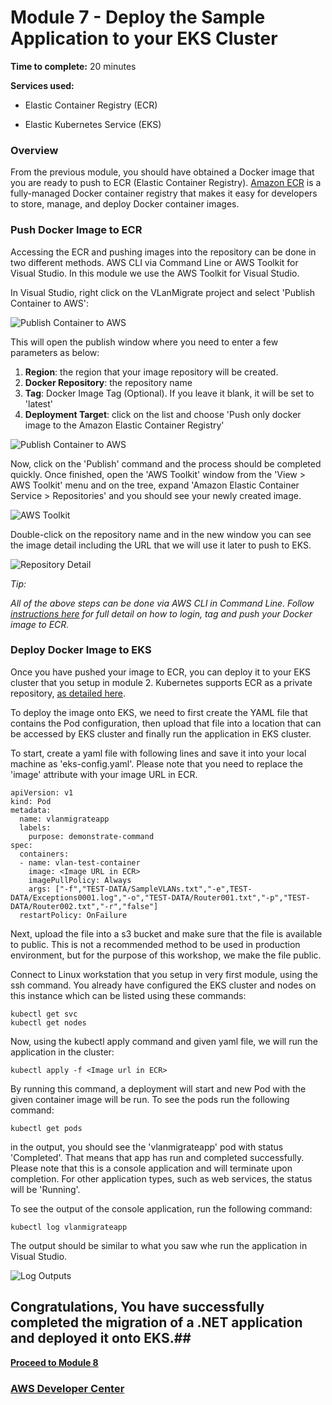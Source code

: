 # Module 7 - Deploy the Sample Application to your EKS Cluster


**Time to complete:** 20 minutes

**Services used:**

- Elastic Container Registry (ECR)

- Elastic Kubernetes Service (EKS)

### Overview

From the previous module, you should have obtained a Docker image that you are ready to push to ECR (Elastic Container Registry). [Amazon ECR](https://aws.amazon.com/ecr/) is a fully-managed Docker container registry that makes it easy for developers to store, manage, and deploy Docker container images.

### Push Docker Image to ECR

Accessing the ECR and pushing images into the repository can be done in two different methods. AWS CLI via Command Line or AWS Toolkit for Visual Studio. In this module we use the AWS Toolkit for Visual Studio.

In Visual Studio, right click on the VLanMigrate project and select 'Publish Container to AWS':

![Publish Container to AWS](/images/module-7/PublishContainer1.jpg)

This will open the publish window where you need to enter a few parameters as below:
1. __Region__: the region that your image repository will be created.
2. __Docker Repository__: the repository name
3. __Tag__: Docker Image Tag (Optional). If you leave it blank, it will be set to 'latest'
4. __Deployment Target__: click on the list and choose 'Push only docker image to the Amazon Elastic Container Registry'

![Publish Container to AWS](/images/module-7/PublishContainer2.jpg)

Now, click on the 'Publish' command and the process should be completed quickly. Once finished, open the 'AWS Toolkit' window from the 'View > AWS Toolkit' menu and on the tree, expand 'Amazon Elastic Container Service > Repositories' and you should see your newly created image. 

![AWS Toolkit](/images/module-7/PublishContainer3.jpg)

Double-click on the repository name and in the new window you can see the image detail including the URL that we will use it later to push to EKS.

![Repository Detail](/images/module-7/PublishContainer4.jpg)

_Tip:_

_All of the above steps can be done via AWS CLI in Command Line. Follow [instructions here](https://docs.aws.amazon.com/AmazonECR/latest/userguide/docker-push-ecr-image.html) for full detail on how to login, tag and push your Docker image to ECR._

### Deploy Docker Image to EKS
Once you have pushed your image to ECR, you can deploy it to your EKS cluster that you setup in module 2. Kubernetes supports ECR as a private repository, [as detailed here](https://kubernetes.io/docs/concepts/containers/images/#using-aws-ec2-container-registry).

To deploy the image onto EKS, we need to first create the YAML file that contains the Pod configuration, then upload that file into a location that can be accessed by EKS cluster and finally run the application in EKS cluster.

To start, create a yaml file with following lines and save it into your local machine as 'eks-config.yaml'. Please note that you need to replace the 'image' attribute with your image URL in ECR. 

```shell
apiVersion: v1
kind: Pod
metadata:
  name: vlanmigrateapp
  labels:
    purpose: demonstrate-command
spec:
  containers:
  - name: vlan-test-container
    image: <Image URL in ECR>
    imagePullPolicy: Always
    args: ["-f","TEST-DATA/SampleVLANs.txt","-e",TEST-DATA/Exceptions0001.log","-o","TEST-DATA/Router001.txt","-p","TEST-DATA/Router002.txt","-r","false"]
  restartPolicy: OnFailure
```

Next, upload the file into a s3 bucket and make sure that the file is available to public. This is not a recommended method to be used in production environment, but for the purpose of this workshop, we make the file public.

Connect to Linux workstation that you setup in very first module, using the ssh command. You already have configured the EKS cluster and nodes on this instance which can be listed using these commands:

```shell
kubectl get svc
kubectl get nodes
```

Now, using the kubectl apply command and given yaml file, we will run the application in the cluster:

```shell
kubectl apply -f <Image url in ECR>
```
By running this command, a deployment will start and new Pod with the given container image will be run. To see the pods run the following command:

```shell
kubectl get pods
```
in the output, you should see the 'vlanmigrateapp' pod with status 'Completed'. That means that app has run and completed successfully. Please note that this is a console application and will terminate upon completion. For other application types, such as web services, the status will be 'Running'.

To see the output of the console application, run the following command:

```shell
kubectl log vlanmigrateapp
```
The output should be similar to what you saw whe run the application in Visual Studio. 

![Log Outputs](/images/module-7/Output.jpg)

## Congratulations, You have successfully completed the migration of a .NET application and deployed it onto EKS.##

**[Proceed to Module 8](../module-8/README.MD)**

### [AWS Developer Center](https://developer.aws)
